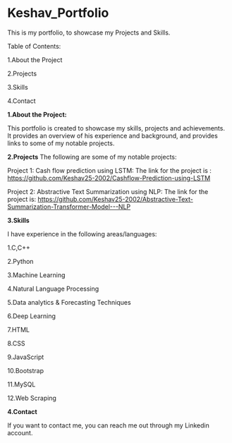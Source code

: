 # Keshav_Portfolio

This is my  portfolio, to showcase my Projects and Skills.

Table of Contents:

1.About the Project

2.Projects

3.Skills

4.Contact



<b>1.About the Project:</b>

This portfolio is created to showcase my skills, projects and achievements. It provides an overview of his experience and background, and provides links to some of my notable projects.

<b>2.Projects</b>
The following are some of my notable projects:

Project 1: Cash flow prediction using LSTM: 
               The link for the project is :
                    https://github.com/Keshav25-2002/Cashflow-Prediction-using-LSTM
              
Project 2: Abstractive Text Summarization using NLP: 
        The link for the project is:
         https://github.com/Keshav25-2002/Abstractive-Text-Summarization-Transformer-Model---NLP

<b>3.Skills</b>

I have experience in the following areas/languages:

1.C,C++

2.Python

3.Machine Learning 

4.Natural Language Processing 

5.Data analytics & Forecasting Techniques

6.Deep Learning 

7.HTML

8.CSS

9.JavaScript

10.Bootstrap 

11.MySQL

12.Web Scraping

<b>4.Contact</b>

If you want to contact me, you can reach me out through my Linkedin account.


